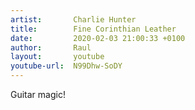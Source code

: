 ```yaml
---
artist:       Charlie Hunter
title:        Fine Corinthian Leather
date:         2020-02-03 21:00:33 +0100
author:       Raul
layout:       youtube
youtube-url:  N99Dhw-SoDY
---
```


Guitar magic!

